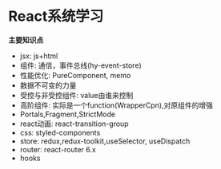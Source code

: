 # React系统学习

**主要知识点**
- jsx: js+html
- 组件: 通信，事件总线(hy-event-store)
- 性能优化: PureComponent, memo
- 数据不可变的力量
- 受控与非受控组件: value由谁来控制
- 高阶组件: 实际是一个function(WrapperCpn),对原组件的增强
- Portals,Fragment,StrictMode
- react动画: react-transition-group
- css: styled-components
- store: redux,redux-toolkit,useSelector, useDispatch
- router: react-router 6.x
- hooks
